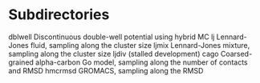 Subdirectories
==============

dblwell   Discontinuous double-well potential using hybrid MC
lj        Lennard-Jones fluid, sampling along the cluster size
ljmix     Lennard-Jones mixture, sampling along the cluster size
ljdiv     (stalled development)
cago      Coarsed-grained alpha-carbon Go model, sampling along the number of contacts and RMSD
hmcrmsd   GROMACS, sampling along the RMSD


